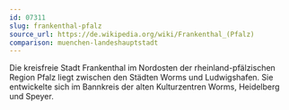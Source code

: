 ```yaml
---
id: 07311
slug: frankenthal-pfalz
source_url: https://de.wikipedia.org/wiki/Frankenthal_(Pfalz)
comparison: muenchen-landeshauptstadt
---
```


Die kreisfreie Stadt Frankenthal im Nordosten der rheinland-pfälzischen Region Pfalz liegt zwischen den Städten Worms und Ludwigshafen. Sie entwickelte sich im Bannkreis der alten Kulturzentren Worms, Heidelberg und Speyer.
